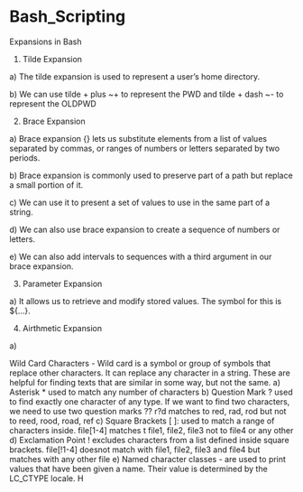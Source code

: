 # Bash_Scripting
Expansions in  Bash

1. Tilde Expansion 

a)  The tilde expansion is used to represent a user’s home directory.

b)  We can use tilde + plus  ~+ to represent the PWD and  tilde + dash ~- to represent the OLDPWD


2. Brace Expansion

a)  Brace expansion {} lets us substitute elements from a list of values separated by commas, or ranges of numbers or letters separated by two periods.

b)  Brace expansion is commonly used to preserve part of a path but replace a small portion of it.

c)  We can use it to present a set of values to use in the same part of a string.

d)  We can also use brace expansion to create a sequence of numbers or letters.

e)  We can also add intervals to sequences with a third argument in our brace expansion. 


3. Parameter Expansion

a)  It allows us to retrieve and modify stored values. The symbol for this is ${...}.



4. Airthmetic Expansion

a)  


Wild Card Characters - Wild card is a symbol or group of symbols that replace other characters. It can replace any character in a string. These are helpful for finding texts that are similar in some way, but not the same.
a) Asterisk *
used to match any number of characters
b) Question Mark ? 
used to find exactly one character of any type. If we want to find two characters, we need to use two question marks ??
r?d matches to red, rad, rod but not to reed, rood, road, ref
c) Square Brackets [ ]: used to match a range of characters inside.
file[1-4] matches t file1, file2, file3 not to file4 or any other
d) Exclamation Point ! excludes characters from a list defined inside square brackets.
file[!1-4] doesnot match with file1, file2, file3 and file4 but matches with any other file
e) Named character classes - are used to print values that have been given a name. Their value is determined by the LC_CTYPE locale. H
